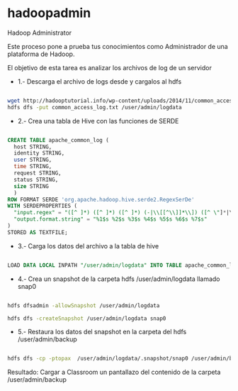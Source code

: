 # hadoopadmin

Hadoop Administrator

Este proceso pone a prueba tus conocimientos como Administrador de una plataforma de Hadoop.

El objetivo de esta tarea es analizar los archivos de log de un servidor

- 1.- Descarga el archivo de logs desde y cargalos al hdfs

```sh

wget http://hadooptutorial.info/wp-content/uploads/2014/11/common_access_log.txt
hdfs dfs -put common_access_log.txt /user/admin/logdata

``` 

- 2.- Crea una tabla de Hive con las funciones de SERDE 

```sql

CREATE TABLE apache_common_log (
  host STRING,
  identity STRING,
  user STRING,
  time STRING,
  request STRING,
  status STRING,
  size STRING
  )
ROW FORMAT SERDE 'org.apache.hadoop.hive.serde2.RegexSerDe'
WITH SERDEPROPERTIES (
  "input.regex" = "([^ ]*) ([^ ]*) ([^ ]*) (-|\\[[^\\]]*\\]) ([^ \"]*|\"[^\"]*\") (-|[0-9]*) (-|[0-9]*)",
  "output.format.string" = "%1$s %2$s %3$s %4$s %5$s %6$s %7$s"
)
STORED AS TEXTFILE;

``` 

- 3.- Carga los datos del archivo a la tabla de hive

```sql

LOAD DATA LOCAL INPATH "/user/admin/logdata" INTO TABLE apache_common_log;

``` 

- 4.- Crea un snapshot de la carpeta hdfs /user/admin/logdata llamado snap0

```sh

hdfs dfsadmin -allowSnapshot /user/admin/logdata

hdfs dfs -createSnapshot /user/admin/logdata snap0

``` 

- 5.- Restaura los datos del snapshot en la carpeta del hdfs /user/admin/backup

```sh

hdfs dfs -cp -ptopax  /user/admin/logdata/.snapshot/snap0 /user/admin/backup

``` 


Resultado: Cargar a Classroom un pantallazo del contenido de la carpeta /user/admin/backup
